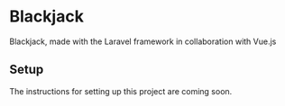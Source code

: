 # Blackjack
Blackjack, made with the Laravel framework in collaboration with Vue.js

## Setup
The instructions for setting up this project are coming soon.
